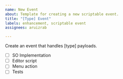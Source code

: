 ```yaml
---
name: New Event
about: Template for creating a new scriptable event.
title: "[Type] Event"
labels: enhancement, scriptable event
assignees: aruizrab

---
```


Create an event that handles [type] payloads.

- [ ] SO Implementation
- [ ] Editor script
- [ ] Menu action
- [ ] Tests
